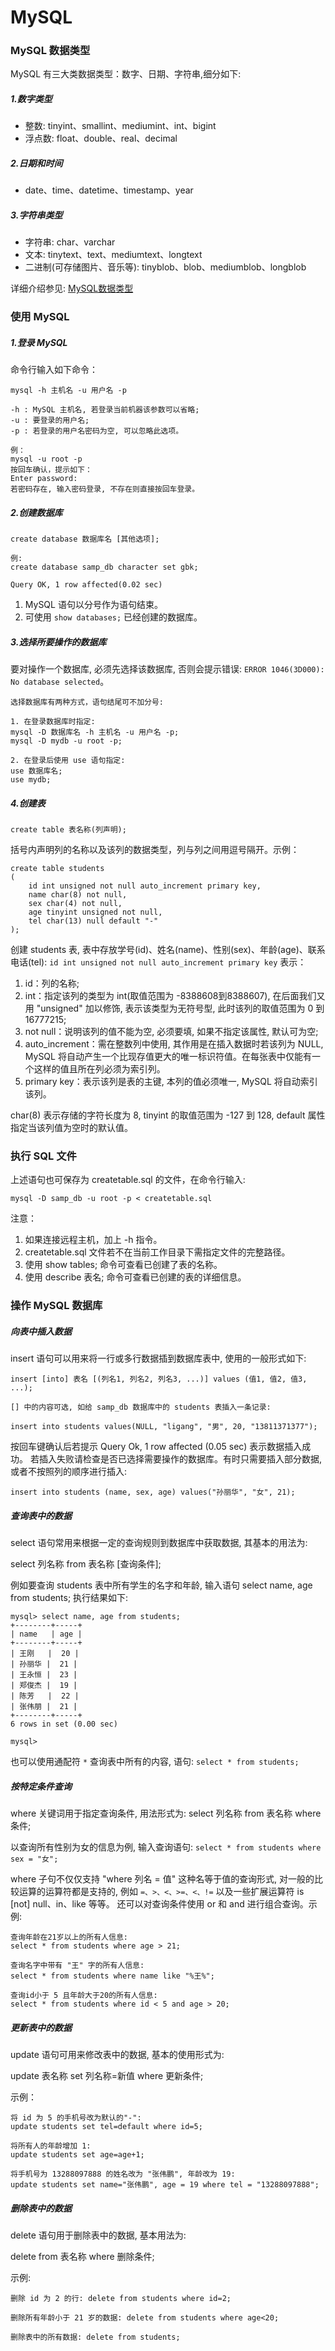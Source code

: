 MySQL
===

### MySQL 数据类型

MySQL 有三大类数据类型：数字、日期、字符串,细分如下:

##### 1.数字类型

- 整数: tinyint、smallint、mediumint、int、bigint
- 浮点数: float、double、real、decimal

##### 2.日期和时间

- date、time、datetime、timestamp、year

##### 3.字符串类型

- 字符串: char、varchar
- 文本: tinytext、text、mediumtext、longtext
- 二进制(可存储图片、音乐等): tinyblob、blob、mediumblob、longblob

详细介绍参见: [MySQL数据类型](http://www.cnblogs.com/zbseoag/archive/2013/03/19/2970004.html)

### 使用 MySQL

##### 1.登录 MySQL

命令行输入如下命令：

```
mysql -h 主机名 -u 用户名 -p

-h : MySQL 主机名, 若登录当前机器该参数可以省略;
-u : 要登录的用户名;
-p : 若登录的用户名密码为空, 可以忽略此选项。

例：
mysql -u root -p 
按回车确认，提示如下：
Enter password:
若密码存在, 输入密码登录, 不存在则直接按回车登录。
```

##### 2.创建数据库

```
create database 数据库名 [其他选项];

例:
create database samp_db character set gbk;

Query OK, 1 row affected(0.02 sec)
```

1. MySQL 语句以分号作为语句结束。
2. 可使用 `show databases;` 已经创建的数据库。

##### 3.选择所要操作的数据库

要对操作一个数据库, 必须先选择该数据库, 否则会提示错误:
`ERROR 1046(3D000): No database selected`。

```
选择数据库有两种方式，语句结尾可不加分号:

1. 在登录数据库时指定: 
mysql -D 数据库名 -h 主机名 -u 用户名 -p;
mysql -D mydb -u root -p;

2. 在登录后使用 use 语句指定: 
use 数据库名;
use mydb;
```

##### 4.创建表

```
create table 表名称(列声明);
```

括号内声明列的名称以及该列的数据类型，列与列之间用逗号隔开。示例：

```
create table students
(
    id int unsigned not null auto_increment primary key,
    name char(8) not null,
    sex char(4) not null,
    age tinyint unsigned not null,
    tel char(13) null default "-"
);
```
创建 students 表, 表中存放学号(id)、姓名(name)、性别(sex)、年龄(age)、联系电话(tel):
`id int unsigned not null auto_increment primary key` 表示：

1. id：列的名称;
2. int：指定该列的类型为 int(取值范围为 -8388608到8388607), 在后面我们又用 "unsigned" 加以修饰, 表示该类型为无符号型, 此时该列的取值范围为 0 到 16777215;
3. not null：说明该列的值不能为空, 必须要填, 如果不指定该属性, 默认可为空;
4. auto_increment：需在整数列中使用, 其作用是在插入数据时若该列为 NULL, MySQL 将自动产生一个比现存值更大的唯一标识符值。在每张表中仅能有一个这样的值且所在列必须为索引列。
5. primary key：表示该列是表的主键, 本列的值必须唯一, MySQL 将自动索引该列。

char(8) 表示存储的字符长度为 8, tinyint 的取值范围为 -127 到 128, default 属性指定当该列值为空时的默认值。

### 执行 SQL 文件

上述语句也可保存为 createtable.sql 的文件，在命令行输入:

```
mysql -D samp_db -u root -p < createtable.sql
```

注意：

1. 如果连接远程主机，加上 -h 指令。
2. createtable.sql 文件若不在当前工作目录下需指定文件的完整路径。
3. 使用 show tables; 命令可查看已创建了表的名称。
4. 使用 describe 表名; 命令可查看已创建的表的详细信息。


### 操作 MySQL 数据库

##### 向表中插入数据

insert 语句可以用来将一行或多行数据插到数据库表中, 使用的一般形式如下:

```
insert [into] 表名 [(列名1, 列名2, 列名3, ...)] values (值1, 值2, 值3, ...);

[] 中的内容可选, 如给 samp_db 数据库中的 students 表插入一条记录:

insert into students values(NULL, "ligang", "男", 20, "13811371377");
```

按回车键确认后若提示 Query Ok, 1 row affected (0.05 sec) 表示数据插入成功。
若插入失败请检查是否已选择需要操作的数据库。有时只需要插入部分数据, 或者不按照列的顺序进行插入:

```
insert into students (name, sex, age) values("孙丽华", "女", 21);
```

##### 查询表中的数据

select 语句常用来根据一定的查询规则到数据库中获取数据, 其基本的用法为:

select 列名称 from 表名称 [查询条件];

例如要查询 students 表中所有学生的名字和年龄, 输入语句 select name, age from students; 执行结果如下:

```
mysql> select name, age from students;
+--------+-----+
| name   | age |
+--------+-----+
| 王刚   |  20 |
| 孙丽华 |  21 |
| 王永恒 |  23 |
| 郑俊杰 |  19 |
| 陈芳   |  22 |
| 张伟朋 |  21 |
+--------+-----+
6 rows in set (0.00 sec)

mysql>
```

也可以使用通配符 `*` 查询表中所有的内容, 语句: `select * from students;`

##### 按特定条件查询

where 关键词用于指定查询条件, 用法形式为: select 列名称 from 表名称 where 条件;

以查询所有性别为女的信息为例, 输入查询语句: `select * from students where sex = "女";`

where 子句不仅仅支持 "where 列名 = 值" 这种名等于值的查询形式, 对一般的比较运算的运算符都是支持的,
例如 `=、>、<、>=、<、!=` 以及一些扩展运算符 is [not] null、in、like 等等。
还可以对查询条件使用 or 和 and 进行组合查询。示例:

```
查询年龄在21岁以上的所有人信息:
select * from students where age > 21;

查询名字中带有 "王" 字的所有人信息:
select * from students where name like "%王%";

查询id小于 5 且年龄大于20的所有人信息:
select * from students where id < 5 and age > 20;
```

##### 更新表中的数据

update 语句可用来修改表中的数据, 基本的使用形式为:

update 表名称 set 列名称=新值 where 更新条件;

示例：

```
将 id 为 5 的手机号改为默认的"-":
update students set tel=default where id=5;

将所有人的年龄增加 1:
update students set age=age+1;

将手机号为 13288097888 的姓名改为 "张伟鹏", 年龄改为 19:
update students set name="张伟鹏", age = 19 where tel = "13288097888";
```

##### 删除表中的数据

delete 语句用于删除表中的数据, 基本用法为:

delete from 表名称 where 删除条件;

示例:

```
删除 id 为 2 的行: delete from students where id=2;

删除所有年龄小于 21 岁的数据: delete from students where age<20;

删除表中的所有数据: delete from students;
```
